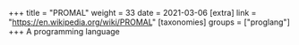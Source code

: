 +++
title = "PROMAL"
weight = 33
date = 2021-03-06
[extra]
link = "https://en.wikipedia.org/wiki/PROMAL"
[taxonomies]
groups = ["proglang"]
+++
A programming language

